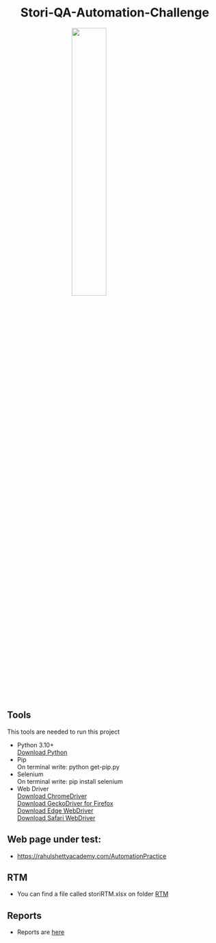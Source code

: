 # <h1 style="text-align: center;">Stori-QA-Automation-Challenge</h1> 

<img 
    style="display: block;
           style= text-align: center;
           margin-left: auto;
           margin-right: auto;
           width: 40%;"
    src="https://mma.prnewswire.com/media/1084885/Stori_Logo.jpg?p=facebook">
</img>


## Tools
This tools are needed to run this project <br>
- Python 3.10+  <br>
  <a href="https://www.python.org/downloads/">Download Python</a>  <br>
- Pip <br>
  On terminal write: python get-pip.py  <br>
- Selenium <br>
  On terminal write: pip install selenium  <br>
- Web Driver <br>
<a href="https://chromedriver.chromium.org/downloads">Download ChromeDriver</a>  <br>
<a href="https://github.com/mozilla/geckodriver/releases">Download GeckoDriver for Firefox</a>  <br>
<a href="https://developer.microsoft.com/en-us/microsoft-edge/tools/webdriver/">Download Edge WebDriver</a>  <br>
<a href="https://developer.apple.com/documentation/webkit/about_webdriver_for_safari">Download Safari WebDriver</a>  <br>


## Web page under test: <br>

*  https://rahulshettyacademy.com/AutomationPractice <br>

## RTM <br>
* You can find a file called storiRTM.xlsx on folder <a href= "https://github.com/sigifredopj/Stori-QA-Automation-Challenge/tree/main/Stori-QA-Automation-Challenge-py/RTM
">RTM </a> <br>
## Reports <br>
* Reports are <a href="https://github.com/sigifredopj/Stori-QA-Automation-Challenge/tree/main/Stori-QA-Automation-Challenge-py/Reports">here</a>  <br>

